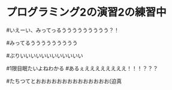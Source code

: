 # プログラミング2の演習2の練習中

 #いえーい、みってっるううううううううう？！

 #みってるううううううううう

 #ぶりいいいいいいいいいいいい

 #1限目眠たいよねわかる
 #あるぇええええええええ！！！？？？

 #たちつてとおおおおおおおおおおおおおお(迫真